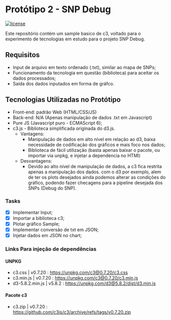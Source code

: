 # Protótipo 2 - SNP Debug 

[![license](https://img.shields.io/badge/license-Mozilla-brightgreen.svg?style=flat)](https://github.com/rmzanco/JS_Prototipo2-c3/blob/trunk/LICENSE)



Este repositório contém um sample basico de c3, voltado para o experimento de tecnologias em estudo para o projeto SNP Debug.

## Requisitos

* Input de arquivo em texto ordenado (.txt), similar ao mapa de SNPs;
* Funcionamento da tecnologia em questão (biblioteca) para aceitar os dados processados;
* Saída dos dados inputados em forma de gráfco.

## Tecnologias Utilizadas no Protótipo

* Front-end: padrão Web (HTML/CSS/JS)
* Back-end: N/A (Apenas manipulação de dados .txt em Javascript) 
* Pure JS (Javascript puro - ECMAScript 6);
* c3.js - Biblioteca simplificada originada do d3.js.
    * Vantagens:
        * Manipulação de dados em alto nível em relação ao d3, baixa necessidade de codificação dos gráficos e mais foco nos dados;
        * Biblioteca de fácil utilização (basta apenas baixar o pacote, ou importar via unpkg, e injetar a dependencia no HTMl)
    * Desvantagens:
        * Devido ao alto nível de manipulação de dados, a c3 fica restrita apenas a manipulação dos dados. com o d3 por exemplo, alem de ter os plots desejados ainda podemos alterar as condições do gráfico, podendo fazer checagens para a pipeline desejada dos SNPs (Debug do SNP).

### Tasks 

- [x] Implementar Input;
- [x] Importar a biblioteca c3;
- [x] Plotar gráfico Sample;
- [x] Implementar conversão de txt em JSON;
- [x] Injetar dados em JSON no chart;

### Links Para injeção de dependências

#### UNPKG

* c3.css | v0.7.20 : https://unpkg.com/c3@0.7.20/c3.css
* c3.min.js | v0.7.20 : https://unpkg.com/c3@0.7.20/c3.min.js
* d3-5.8.2.min.js | v5.8.2 : https://unpkg.com/d3@5.8.2/dist/d3.min.js

#### Pacote c3

* c3.zip | v0.7.20 : https://github.com/c3js/c3/archive/refs/tags/v0.7.20.zip